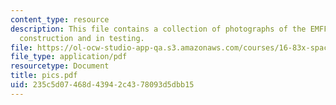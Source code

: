 ```yaml
---
content_type: resource
description: This file contains a collection of photographs of the EMFF test bed under
  construction and in testing.
file: https://ol-ocw-studio-app-qa.s3.amazonaws.com/courses/16-83x-space-systems-engineering-spring-2002-spring-2003/235c5d07468d43942c4378093d5dbb15_pics.pdf
file_type: application/pdf
resourcetype: Document
title: pics.pdf
uid: 235c5d07-468d-4394-2c43-78093d5dbb15
---
```

